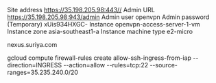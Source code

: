 Site address
https://35.198.205.98:443// 
Admin URL
https://35.198.205.98:943/admin 
Admin user
openvpn
Admin password (Temporary)
xUis934HXGC-
Instance
openvpn-access-server-1-vm
Instance zone
asia-southeast1-a
Instance machine type
e2-micro

nexus.suriya.com


gcloud compute firewall-rules create allow-ssh-ingress-from-iap --direction=INGRESS --action=allow --rules=tcp:22 --source-ranges=35.235.240.0/20